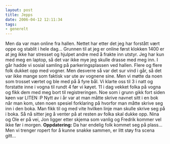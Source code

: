 ```yaml
---
layout: post
title: Jepps
date: 2006-04-12 12:11:34
tags: 
- generelt
---
```

Men da var man online fra hallen. Nettet har etter det jeg har forstått vært oppe og stablit i hele dag... Grunnen til at jeg er online først klokken 1400 er at jeg ikke har stresset og hjulpet andre med å frakte inn utstyr. Jeg har kun med meg en laptop, så det var ikke mye jeg skulle drasse med meg inn. I går hadde vi sosial samling på parkeringsplassen ved hallen. Flere og flere folk dukket opp med vogner. Men desverre så var det sur vind i går, så det var ikke mange som faktisk var ute av vognene sine. Men vi møtte da noen som trosset værtet og ble med på å fyre bål. Vi klarte oss til 3 i natt og forstatte inne i vogna til rundt 4 før vi køyet. 11 i dag vekket folka på vogna og fikk dem med meg bort til registreringen. Noe som i grunn gikk fort siden køen var LITEN :P Nytt av i år var at man måtte skrive navnet sitt i en bok når man kom, uten noen spesiel forklaring på hvorfor man måtte skrive seg inn i den boka. Man fikk til og med vite hvilken linje man skulle skrive seg på i boka. Så nå sitter jeg å venter på at resten av folka skal dukke opp. Nina og Ole er på vei, Jon ligger etter skjema som vanlig og Fredrik kommer vel ikke før i morgen. <strong>Oppdatering:</strong> Da har endelig folk kommet seg på plass... Men vi trenger ropert for å kunne snakke sammen, er litt støy fra scena gitt...
